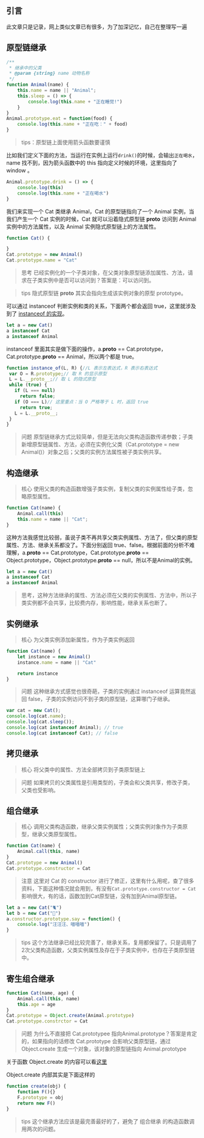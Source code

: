 ## 引言
此文章只是记录，网上类似文章已有很多，为了加深记忆，自己在整理写一遍

## 原型链继承
```js
/**
 * 继承中的父类
 * @param {string} name 动物名称
 */
function Animal(name) {
	this.name = name || "Animal";
	this.sleep = () => {
		console.log(this.name + "正在睡觉!")
	}
}
Animal.prototype.eat = function(food) {
	console.log(this.name + "正在吃：" + food)
}
```

> tips：原型链上面使用箭头函数要谨慎

比如我们定义下面的方法，当运行在实例上运行`drink()`的时候，会输出`正在喝水`，name 找不到，因为箭头函数中的 this 指向定义时候的环境，这里指向了 window 。
```js
Animal.prototype.drink = () => {
	console.log(this)
	console.log(this.name + "正在喝水")
}
```

我们来实现一个 Cat 类继承 Animal，Cat 的原型链指向了一个 Animal 实例，当我们产生一个 Cat 实例的时候，Cat 就可以沿着隐式原型链 __proto__ 访问到 Animal 实例中的方法属性，以及 Animal 实例隐式原型链上的方法属性。
```js
function Cat() {

}
Cat.prototype = new Animal()
Cat.prototype.name = "Cat"
```

> 思考 已经实例化的一个子类对象，在父类对象原型链添加属性、方法，请求在子类实例中是否可以访问到？答案是：可以访问到。

> tips 隐式原型链 __proto__ 其实会指向生成该实例对象的原型 prototype。

可以通过 instanceof 判断实例和类的关系，下面两个都会返回 true，这里就涉及到了 [instanceof 的实现](https://www.ibm.com/developerworks/cn/web/1306_jiangjj_jsinstanceof/index.html)。
```js
let a = new Cat()
a instanceof Cat
a instanceof Animal
```
instanceof 里面其实是做下面的操作，a.__proto__ == Cat.prototype，Cat.prototype.__proto__ == Animal，所以两个都是 true。
```js
function instance_of(L, R) {//L 表示左表达式，R 表示右表达式
 var O = R.prototype;// 取 R 的显示原型
 L = L.__proto__;// 取 L 的隐式原型
 while (true) { 
   if (L === null) 
     return false; 
   if (O === L)// 这里重点：当 O 严格等于 L 时，返回 true 
     return true; 
   L = L.__proto__; 
 } 
}
```

> 问题 原型链继承方式比较简单，但是无法向父类构造函数传递参数；子类新增原型链属性、方法，必须在实例化父类（Cat.prototype = new Animal()）对象之后；父类的实例方法属性被子类实例共享。

## 构造继承
> 核心 使用父类的构造函数增强子类实例，复制父类的实例属性给子类，忽略原型属性。

```js
function Cat(name) {
	Animal.call(this)
	this.name = name || "Cat";
}
```

这种方法我感觉比较弱，虽说子类不再共享父类实例属性、方法了，但父类的原型属性、方法、继承关系都没了。下面分别返回 true、false。根据前面的分析不难理解，a.__proto__ == Cat.prototype，Cat.prototype.__proto__ == Object.prototype，Object.prototype.__proto__ == null，所以不是Animal的实例。
```js
let a = new Cat()
a instanceof Cat
a instanceof Animal
```

> 思考，这种方法继承的属性、方法必须在父类的实例属性、方法中，所以子类实例都不会共享，比较费内存，影响性能，继承关系也断了。

## 实例继承

> 核心 为父类实例添加新属性，作为子类实例返回

```js
function Cat(name) {
	let instance = new Animal()
	instance.name = name || "Cat"

	return instance
}
```

> 问题 这种继承方式感觉也很奇葩，子类的实例通过 instanceof 运算竟然返回 false，子类的实例访问不到子类的原型链，这算哪门子继承。

```js
var cat = new Cat();
console.log(cat.name);
console.log(cat.sleep());
console.log(cat instanceof Animal); // true
console.log(cat instanceof Cat); // false
```

## 拷贝继承

> 核心 将父类中的属性、方法全部拷贝到子类原型链上

> 问题 如果拷贝的父类属性是引用类型的，子类会和父类共享，修改子类，父类也受影响。

## 组合继承

> 核心 调用父类构造函数，继承父类实例属性；父类实例对象作为子类原型，继承父类原型属性。

```js
function Cat(name) {
	Animal.call(this, name)
}
Cat.prototype = new Animal()
Cat.prototype.constructor = Cat
```

> 注意 这里对 Cat 的 constructor 进行了修正，这里有什么用呢，查了很多资料，下面这种情况就会用到，有没有`Cat.prototype.constructor = Cat`影响很大，有的话，函数加到Cat原型链，没有加到Animal原型链。

```js
let a = new Cat("🐈")
let b = new Cat("🐶")
a.constructor.prototype.say = function() {
	console.log("汪汪汪、喵喵喵")
}
```

> tips 这个方法继承已经比较完善了，继承关系，复用都保留了。只是调用了2次父类构造函数，父类实例属性及存在于子类实例中，也存在子类原型链中。

## 寄生组合继承
```js
function Cat(name, age) {
	Animal.call(this, name)
	this.age = age
}
Cat.prototype = Object.create(Animal.prototype)
Cat.prototype.constrctor = Cat
```

> 问题 为什么不直接把 Cat.prototypee 指向Animal.prototype？答案是肯定的，如果指向的话修改 Cat.prototype 会影响父类原型链，通过 Object.create 生成一个对象，该对象的原型链指向 Animal.prototype

关于函数 Object.create 的内容可以看[这里](https://developer.mozilla.org/zh-CN/docs/Web/JavaScript/Reference/Global_Objects/Object/create)

Object.create 内部其实是下面这样的
```js
function create(obj) {
	function F(){}
	F.prototype = obj
	return new F()
}
```

> tips 这个继承方法应该是最完善最好的了，避免了 组合继承 的构造函数调用两次的问题。
